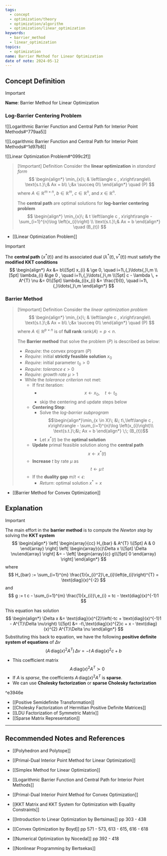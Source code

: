 ```yaml
---
tags:
  - concept
  - optimization/theory
  - optimization/algorithm
  - optimization/linear_optimization
keywords:
  - barrier_method
  - linear_optimization
topics:
  - optimization
name: Barrier Method for Linear Optimization
date of note: 2024-05-12
---
```


## Concept Definition

>[!important]
>**Name**: Barrier Method for Linear Optimization

### Log-Barrier Centering Problem

![[Logarithmic Barrier Function and Central Path for Interior Point Methods#^779aa5]]

![[Logarithmic Barrier Function and Central Path for Interior Point Methods#^1d97b8]]

![[Linear Optimization Problem#^099c2f]]

>[!important] Definition
>Consider the **linear optimization** in *standard form*
>$$
>\begin{align*}
>\min_{x}\; & \left\langle c ,  x\right\rangle\\
>\text{s.t.}\;& Ax = b\\
>\;&x \succeq 0\\
\end{align*}
>\quad (P)
>$$
>where $A\in \mathbb{R}^{m\times n}$, $b\in \mathbb{R}^{m}$,  $c\in \mathbb{R}^{n}$, and $x\in \mathbb{R}^{n}$.
>
>The **central path** are optimal solutions for **log-barrier centering problem**
>$$
>\begin{align*}
>\min_{x}\; & t \left\langle c ,  x\right\rangle - \sum_{i=1}^{n}\log \left(x_{i}\right) \\
>\text{s.t.}\;& Ax = b
\end{align*}
>\quad (B_{t})
>$$

- [[Linear Optimization Problem]]

>[!important]
>The **central path** $\{x^{*}(t)\}$ and  its associated dual $(\lambda^{*}(t), \nu^{*}(t))$ must satisfy the **modified KKT conditions**
>$$
>\begin{align*}
> Ax &= b\\[5pt]
> x_{i} & \ge 0, \quad i=1\,{,}\ldots{,}\,m \\[5pt]
> \lambda_{i} &\ge 0 , \quad i=1\,{,}\ldots{,}\,m \\[5pt]
> c - \lambda \, + A^{T} \nu &= 0\\[5pt]
> \lambda_{i}x_{i} &= \frac{1}{t}, \quad i=1\,{,}\ldots{,}\,m
>\end{align*}
>$$

### Barrier Method

>[!important] Definition
>Consider the *linear optimization problem*
>$$
>\begin{align*}
>\min_{x}\; & \left\langle c ,  x\right\rangle\\
>\text{s.t.}\;& Ax = b\\
>\;&x \succeq 0\\
\end{align*}
>\quad (P)
>$$
>where $A \in \mathbb{R}^{p \times n}$ is of **full rank** $\text{rank}(A) = p < n.$
>
>The **Barrier method** that solve the problem $(P)$ is described as below:
>- *Require*: the convex program $(P)$
>- *Require*: initial **strictly feasible solution** $x_{0}$
>- *Require*: initial parameter $t_{0} >0$
>- *Require*: *tolerance* $\epsilon >0$
>- *Require*: *growth rate* $\mu >1$
>- While the *tolerance criterion* not met:
>	- If first iteration:
>		- $$x \leftarrow x_{0}, \quad t\leftarrow t_{0}$$
>		- skip the centering and update steps below
>	- **Centering Step**:
>		- Solve the *log-barrier subprogram* $$\begin{align*}\min_{x \in X}\; &\; t\,\left\langle c ,  x\right\rangle - \sum_{i=1}^{n}\log \left(x_{i}\right)\\ \text{s.t.}\;&\; Ax  = b \end{align*} \;\; (B_{t})$$ 
>		- Let $x^{*}(t)$ be the **optimal solution**
>	- **Update** primal feasible solution along the **central path** $$x \leftarrow x^{*}(t)$$
>	- **Increase** $t$ by rate $\mu$ as $$t \leftarrow \mu\,t$$
>	- If the **duality gap** $m / t < \epsilon$:
>		- *Return*: optimal solution $x^{*} = x$


- [[Barrier Method for Convex Optimization]]

## Explanation

>[!important]
>The main effort in the **barrier method** is to compute the *Newton step* by solving the **KKT system**
>$$
>\begin{align*}
>\left[ \begin{array}{cc}
> H_{bar} & A^{T} \\[5pt] 
> A & 0
>\end{array} \right] \left[ \begin{array}{c}\Delta x \\[5pt] \Delta \nu\end{array} \right]  &= - \left[ \begin{array}{c} g\\[5pt] 0 \end{array} \right] 
>\end{align*}
>$$
>where
>$$
>H_{bar} := \sum_{i=1}^{m} \frac{1}{x_{i}^2}\,e_{i}\left(e_{i}\right)^{T} = \text{diag}(x)^{-2}
>$$
>and
>$$
>g := t c - \sum_{i=1}^{m} \frac{1}{x_{i}}\,e_{i} = tc - \text{diag}(x)^{-1}1
>$$
>
>This equation has solution
>$$
>\begin{align*}
>\Delta x &= \text{diag}(x)^{2}\left(-tc + \text{diag}(x)^{-1}1 - A^{T}\Delta \nu\right) \\[5pt]
>&= -t\,\text{diag}(x)^{2}c + x -  \text{diag}(x)^{2} A^{T}\Delta \nu
>\end{align*}
>$$
>Substituting this back to equation, we have the following **positive definite system of equations** of $\Delta \nu$
>$$
>(A\,\text{diag}(x)^2A^{T})\, \Delta \nu = -t\,A\,\text{diag}(x)^{2}c + b
>$$
>- This coefficient matrix $$A\,\text{diag}(x)^2A^{T} \succ 0$$
>- If $A$ is *sparse*, the coefficients $A\,\text{diag}(x)^2A^{T}$ is **sparse**. 
>- We can use **Cholesky factorization** or **sparse Cholesky factorization**

^e3946e

- [[Positive Semidefinite Transformation]]
- [[Cholesky Factorization of Hermitian Positive Definite Matrices]]
- [[LDU Factorization of Symmetric Matrix]]
- [[Sparse Matrix Representation]]




-----------
##  Recommended Notes and References



- [[Polyhedron and Polytope]]


- [[Primal-Dual Interior Point Method for Linear Optimization]]
- [[Simplex Method for Linear Optimization]]
- [[Logarithmic Barrier Function and Central Path for Interior Point Methods]]

- [[Primal-Dual Interior Point Method for Convex Optimization]]
- [[KKT Matrix and KKT System for Optimization with Equality Constraints]]




- [[Introduction to Linear Optimization by Bertsimas]] pp 303 - 438
- [[Convex Optimization by Boyd]] pp 571 - 573, 613 - 615, 616 - 618
- [[Numerical Optimization by Nocedal]] pp 392 - 418
- [[Nonlinear Programming by Bertsekas]]